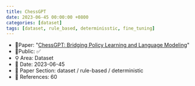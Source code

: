 ```yaml
---
title: ChessGPT
date: 2023-06-45 00:00:00 +0800
categories: [dataset]
tags: [dataset, rule_based, determinisstic, fine_tuning]
---
```


- 📙Paper: "[ChessGPT: Bridging Policy Learning and Language Modeling](https://www.semanticscholar.org/paper/ChessGPT%3A-Bridging-Policy-Learning-and-Language-Feng-Luo/b9a1189f2de7fd5e66551d7c425556e5642b823a)"
- 🔑Public: ✅
- ⚲ Area: Dataset
- 📅 Date: 2023-06-45
- 🔎 Paper Section: dataset / rule-based / deterministic
- 📝 References: 60
